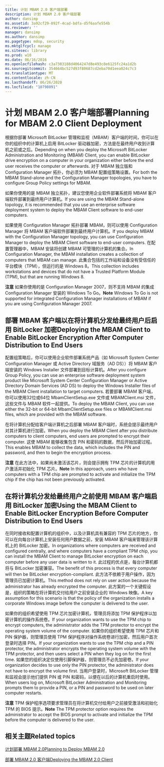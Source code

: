 ```yaml
---
title: 计划 MBAM 2.0 客户端部署
description: 计划 MBAM 2.0 客户端部署
author: dansimp
ms.assetid: 3a92cf29-092f-4cad-bdfa-d5f6aafe554b
ms.reviewer: ''
manager: dansimp
ms.author: dansimp
ms.pagetype: mdop, security
ms.mktglfcycl: manage
ms.sitesec: library
ms.prod: w10
ms.date: 06/16/2016
ms.openlocfilehash: c3a7383188d4064247d8e493c8e6125fc24a1d2b
ms.sourcegitcommit: 354664bc527d93f80687cd2eba70d1eea024c7c3
ms.translationtype: MT
ms.contentlocale: zh-CN
ms.lasthandoff: 06/26/2020
ms.locfileid: "10798091"
---
```

# <span data-ttu-id="6ecb3-103">计划 MBAM 2.0 客户端部署</span><span class="sxs-lookup"><span data-stu-id="6ecb3-103">Planning for MBAM 2.0 Client Deployment</span></span>


<span data-ttu-id="6ecb3-104">根据你部署 Microsoft BitLocker 管理和监视（MBAM）客户端的时间，你可以在你的组织中的计算机上启用 BitLocker 驱动器加密，方法是在最终用户收到计算机之前或之后。</span><span class="sxs-lookup"><span data-stu-id="6ecb3-104">Depending on when you deploy the Microsoft BitLocker Administration and Monitoring (MBAM) Client, you can enable BitLocker drive encryption on a computer in your organization either before the end user receives the computer or afterwards.</span></span> <span data-ttu-id="6ecb3-105">对于 MBAM 独立版和 Configuration Manager 拓扑，你必须为 MBAM 配置组策略设置。</span><span class="sxs-lookup"><span data-stu-id="6ecb3-105">For both the MBAM Stand-alone and the Configuration Manager topologies, you have to configure Group Policy settings for MBAM.</span></span>

<span data-ttu-id="6ecb3-106">如果你使用的是 MBAM 独立拓扑，建议您使用企业软件部署系统将 MBAM 客户端软件部署到最终用户计算机。</span><span class="sxs-lookup"><span data-stu-id="6ecb3-106">If you are using the MBAM Stand-alone topology, it is recommended that you use an enterprise software deployment system to deploy the MBAM Client software to end-user computers.</span></span>

<span data-ttu-id="6ecb3-107">如果使用 Configuration Manager 拓扑部署 MBAM，则可以使用 Configuration Manager 将 MBAM 客户端软件部署到最终用户计算机。</span><span class="sxs-lookup"><span data-stu-id="6ecb3-107">If you deploy MBAM with the Configuration Manager topology, you can use Configuration Manager to deploy the MBAM Client software to end-user computers.</span></span> <span data-ttu-id="6ecb3-108">在配置管理器中，MBAM 安装将创建 MBAM 可管理的计算机的集合。</span><span class="sxs-lookup"><span data-stu-id="6ecb3-108">In Configuration Manager, the MBAM installation creates a collection of computers that MBAM can manage.</span></span> <span data-ttu-id="6ecb3-109">此集合包括的工作站和设备没有受信任的平台模块（TPM），但运行的是 Windows 8。</span><span class="sxs-lookup"><span data-stu-id="6ecb3-109">This collection includes workstations and devices that do not have a Trusted Platform Module (TPM), but that are running Windows 8.</span></span>

<span data-ttu-id="6ecb3-110">**注意** 如果你使用的是 Configuration Manager 2007，则不支持 MBAM 的集成 Configuration Manager 安装的 Windows To Go。</span><span class="sxs-lookup"><span data-stu-id="6ecb3-110">**Note** Windows To Go is not supported for integrated Configuration Manager installations of MBAM if you are using Configuration Manager 2007.</span></span>

 

## <span data-ttu-id="6ecb3-111">部署 MBAM 客户端以在将计算机分发给最终用户后启用 BitLocker 加密</span><span class="sxs-lookup"><span data-stu-id="6ecb3-111">Deploying the MBAM Client to Enable BitLocker Encryption After Computer Distribution to End Users</span></span>


<span data-ttu-id="6ecb3-112">配置组策略后，你可以使用企业软件部署系统产品（如 Microsoft System Center Configuration Manager 或 Active Directory 域服务（AD DS））将 MBAM 客户端安装的 Windows Installer 文件部署到目标计算机。</span><span class="sxs-lookup"><span data-stu-id="6ecb3-112">After you configure Group Policy, you can use an enterprise software deployment system product like Microsoft System Center Configuration Manager or Active Directory Domain Services (AD DS) to deploy the Windows Installer files of the MBAM Client installation to target computers.</span></span> <span data-ttu-id="6ecb3-113">若要部署 MBAM 客户端，你可以使用32位或64位 MbamClientSetup.exe 文件或 MBAMClient.msi 文件，这些文件与 MBAM 软件一起提供。</span><span class="sxs-lookup"><span data-stu-id="6ecb3-113">To deploy the MBAM Client, you can use either the 32-bit or 64-bit MbamClientSetup.exe files or MBAMClient.msi files, which are provided with the MBAM software.</span></span>

<span data-ttu-id="6ecb3-114">在将计算机分配给客户端计算机之后部署 MBAM 客户端时，系统会提示最终用户对其计算机进行加密。</span><span class="sxs-lookup"><span data-stu-id="6ecb3-114">When you deploy the MBAM Client after you distribute computers to client computers, end users are prompted to encrypt their computer.</span></span> <span data-ttu-id="6ecb3-115">这使 MBAM 能够收集包含 PIN 和密码的数据，然后开始加密过程。</span><span class="sxs-lookup"><span data-stu-id="6ecb3-115">This enables MBAM to collect the data, which includes the PIN and password, and then to begin the encryption process.</span></span>

<span data-ttu-id="6ecb3-116">**注意** 在此方法中，如果尚未激活该芯片，则会提示拥有 TPM 芯片的计算机的用户激活并初始化 TPM 芯片。</span><span class="sxs-lookup"><span data-stu-id="6ecb3-116">**Note** In this approach, users who have computers with a TPM chip are prompted to activate and initialize the TPM chip if the chip has not been previously activated.</span></span>

 

## <span data-ttu-id="6ecb3-117">在将计算机分发给最终用户之前使用 MBAM 客户端启用 BitLocker 加密</span><span class="sxs-lookup"><span data-stu-id="6ecb3-117">Using the MBAM Client to Enable BitLocker Encryption Before Computer Distribution to End Users</span></span>


<span data-ttu-id="6ecb3-118">在同时接收和配置计算机的组织中，以及计算机具有兼容的 TPM 芯片的地方，你可以在向每台计算机上安装任何用户数据之前，安装 MBAM 客户端来管理该计算机上的 BitLocker 加密。</span><span class="sxs-lookup"><span data-stu-id="6ecb3-118">In organizations where computers are received and configured centrally, and where computers have a compliant TPM chip, you can install the MBAM Client to manage BitLocker encryption on each computer before any user data is written to it.</span></span> <span data-ttu-id="6ecb3-119">此过程的优点是，每台计算机都将与 BitLocker 加密兼容。</span><span class="sxs-lookup"><span data-stu-id="6ecb3-119">The benefit of this process is that every computer will then be BitLocker encryption-compliant.</span></span> <span data-ttu-id="6ecb3-120">此方法不依赖于用户操作，因为管理员已加密计算机。</span><span class="sxs-lookup"><span data-stu-id="6ecb3-120">This method does not rely on user action because the administrator has already encrypted the computer.</span></span> <span data-ttu-id="6ecb3-121">此方案的一个关键假设是，组织的策略在将计算机交付给用户之前安装企业的 Windows 映像。</span><span class="sxs-lookup"><span data-stu-id="6ecb3-121">A key assumption for this scenario is that the policy of the organization installs a corporate Windows image before the computer is delivered to the user.</span></span>

<span data-ttu-id="6ecb3-122">如果你的组织希望使用 TPM 芯片加密计算机，管理员将添加 TPM 保护程序以加密计算机的操作系统卷。</span><span class="sxs-lookup"><span data-stu-id="6ecb3-122">If your organization wants to use the TPM chip to encrypt computers, the administrator adds the TPM protector to encrypt the operating system volume of the computer.</span></span> <span data-ttu-id="6ecb3-123">如果你的组织希望使用 TPM 芯片和 PIN 保护器，则管理员使用 TPM 保护程序对操作系统卷进行加密，然后用户首次登录时选择 PIN。</span><span class="sxs-lookup"><span data-stu-id="6ecb3-123">If your organization wants to use the TPM chip and a PIN protector, the administrator encrypts the operating system volume with the TPM protector, and then users select a PIN when they log on for the first time.</span></span> <span data-ttu-id="6ecb3-124">如果您的组织决定仅使用引脚保护器，则管理员不必先加密卷。</span><span class="sxs-lookup"><span data-stu-id="6ecb3-124">If your organization decides to use only the PIN protector, the administrator does not have to encrypt the volume first.</span></span> <span data-ttu-id="6ecb3-125">当用户登录时，Microsoft BitLocker 管理和监视会提示他们提供 PIN 或 PIN 和密码，以便在以后的计算机重启时使用。</span><span class="sxs-lookup"><span data-stu-id="6ecb3-125">When users log on, Microsoft BitLocker Administration and Monitoring prompts them to provide a PIN, or a PIN and password to be used on later computer restarts.</span></span>

<span data-ttu-id="6ecb3-126">**注意** TPM 保护程序选项要求管理员在将计算机交付给用户之前接受激活和初始化 TPM 的 BIOS 提示。</span><span class="sxs-lookup"><span data-stu-id="6ecb3-126">**Note** The TPM protector option requires the administrator to accept the BIOS prompt to activate and initialize the TPM before the computer is delivered to the user.</span></span>

 

## <span data-ttu-id="6ecb3-127">相关主题</span><span class="sxs-lookup"><span data-stu-id="6ecb3-127">Related topics</span></span>


[<span data-ttu-id="6ecb3-128">计划部署 MBAM 2.0</span><span class="sxs-lookup"><span data-stu-id="6ecb3-128">Planning to Deploy MBAM 2.0</span></span>](planning-to-deploy-mbam-20-mbam-2.md)

[<span data-ttu-id="6ecb3-129">部署 MBAM 2.0 客户端</span><span class="sxs-lookup"><span data-stu-id="6ecb3-129">Deploying the MBAM 2.0 Client</span></span>](deploying-the-mbam-20-client-mbam-2.md)

 

 





